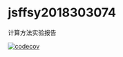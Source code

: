 # jsffsy2018303074
 计算方法实验报告
 
 [![codecov](https://codecov.io/gh/rc209972344/jsffsy2018303074/branch/master/graph/badge.svg)](https://codecov.io/gh/rc209972344/jsffsy2018303074)

